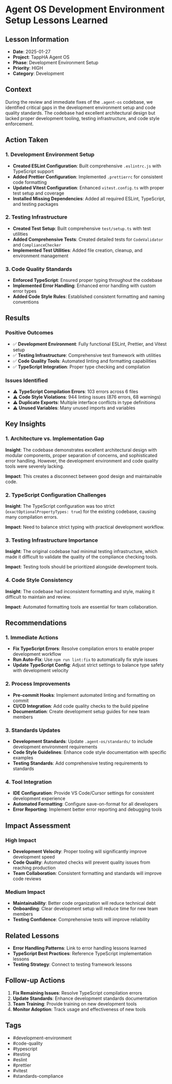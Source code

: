 # Agent OS Development Environment Setup Lessons Learned

## Lesson Information
- **Date**: 2025-01-27
- **Project**: TappHA Agent OS
- **Phase**: Development Environment Setup
- **Priority**: HIGH
- **Category**: Development

## Context
During the review and immediate fixes of the `.agent-os` codebase, we identified critical gaps in the development environment setup and code quality standards. The codebase had excellent architectural design but lacked proper development tooling, testing infrastructure, and code style enforcement.

## Action Taken

### 1. Development Environment Setup
- **Created ESLint Configuration**: Built comprehensive `.eslintrc.js` with TypeScript support
- **Added Prettier Configuration**: Implemented `.prettierrc` for consistent code formatting
- **Updated Vitest Configuration**: Enhanced `vitest.config.ts` with proper test setup and coverage
- **Installed Missing Dependencies**: Added all required ESLint, TypeScript, and testing packages

### 2. Testing Infrastructure
- **Created Test Setup**: Built comprehensive `test/setup.ts` with test utilities
- **Added Comprehensive Tests**: Created detailed tests for `CodeValidator` and `ComplianceChecker`
- **Implemented Test Utilities**: Added file creation, cleanup, and environment management

### 3. Code Quality Standards
- **Enforced TypeScript**: Ensured proper typing throughout the codebase
- **Implemented Error Handling**: Enhanced error handling with custom error types
- **Added Code Style Rules**: Established consistent formatting and naming conventions

## Results

### Positive Outcomes
- ✅ **Development Environment**: Fully functional ESLint, Prettier, and Vitest setup
- ✅ **Testing Infrastructure**: Comprehensive test framework with utilities
- ✅ **Code Quality Tools**: Automated linting and formatting capabilities
- ✅ **TypeScript Integration**: Proper type checking and compilation

### Issues Identified
- ⚠️ **TypeScript Compilation Errors**: 103 errors across 6 files
- ⚠️ **Code Style Violations**: 944 linting issues (876 errors, 68 warnings)
- ⚠️ **Duplicate Exports**: Multiple interface conflicts in type definitions
- ⚠️ **Unused Variables**: Many unused imports and variables

## Key Insights

### 1. Architecture vs. Implementation Gap
**Insight**: The codebase demonstrates excellent architectural design with modular components, proper separation of concerns, and sophisticated error handling. However, the development environment and code quality tools were severely lacking.

**Impact**: This creates a disconnect between good design and maintainable code.

### 2. TypeScript Configuration Challenges
**Insight**: The TypeScript configuration was too strict (`exactOptionalPropertyTypes: true`) for the existing codebase, causing many compilation errors.

**Impact**: Need to balance strict typing with practical development workflow.

### 3. Testing Infrastructure Importance
**Insight**: The original codebase had minimal testing infrastructure, which made it difficult to validate the quality of the compliance checking tools.

**Impact**: Testing tools should be prioritized alongside development tools.

### 4. Code Style Consistency
**Insight**: The codebase had inconsistent formatting and style, making it difficult to maintain and review.

**Impact**: Automated formatting tools are essential for team collaboration.

## Recommendations

### 1. Immediate Actions
- **Fix TypeScript Errors**: Resolve compilation errors to enable proper development workflow
- **Run Auto-Fix**: Use `npm run lint:fix` to automatically fix style issues
- **Update TypeScript Config**: Adjust strict settings to balance type safety with development velocity

### 2. Process Improvements
- **Pre-commit Hooks**: Implement automated linting and formatting on commit
- **CI/CD Integration**: Add code quality checks to the build pipeline
- **Documentation**: Create development setup guides for new team members

### 3. Standards Updates
- **Development Standards**: Update `.agent-os/standards/` to include development environment requirements
- **Code Style Guidelines**: Enhance code style documentation with specific examples
- **Testing Standards**: Add comprehensive testing requirements to standards

### 4. Tool Integration
- **IDE Configuration**: Provide VS Code/Cursor settings for consistent development experience
- **Automated Formatting**: Configure save-on-format for all developers
- **Error Reporting**: Implement better error reporting and debugging tools

## Impact Assessment

### High Impact
- **Development Velocity**: Proper tooling will significantly improve development speed
- **Code Quality**: Automated checks will prevent quality issues from reaching production
- **Team Collaboration**: Consistent formatting and standards will improve code reviews

### Medium Impact
- **Maintainability**: Better code organization will reduce technical debt
- **Onboarding**: Clear development setup will reduce time for new team members
- **Testing Confidence**: Comprehensive tests will improve reliability

## Related Lessons
- **Error Handling Patterns**: Link to error handling lessons learned
- **TypeScript Best Practices**: Reference TypeScript implementation lessons
- **Testing Strategy**: Connect to testing framework lessons

## Follow-up Actions
1. **Fix Remaining Issues**: Resolve TypeScript compilation errors
2. **Update Standards**: Enhance development standards documentation
3. **Team Training**: Provide training on new development tools
4. **Monitor Adoption**: Track usage and effectiveness of new tools

## Tags
- #development-environment
- #code-quality
- #typescript
- #testing
- #eslint
- #prettier
- #vitest
- #standards-compliance 
